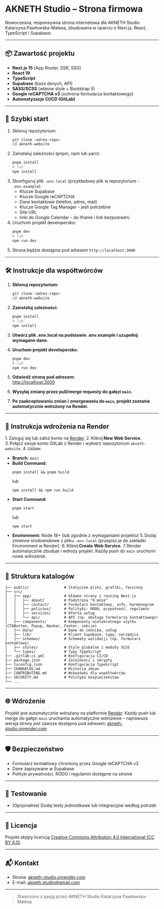 # AKNETH Studio – Strona firmowa

Nowoczesna, responsywna strona internetowa dla AKNETH Studio Katarzyna Pawłowska-Malesa, zbudowana w oparciu o Next.js, React, TypeScript i Supabase.

---

## 📦 Zawartość projektu

- **Next.js 15** (App Router, SSR, SSG)
- **React 19**
- **TypeScript**
- **Supabase** (baza danych, API)
- **SASS/SCSS** (własne style + Bootstrap 5)
- **Google reCAPTCHA v3** (ochrona formularza kontaktowego)
- **Automatyzacje CI/CD (GitLab)**

---

## 🚀 Szybki start

1. Sklonuj repozytorium:
   ```bash
   git clone <adres-repo>
   cd akneth-website
   ```
2. Zainstaluj zależności (pnpm, npm lub yarn):
   ```bash
   pnpm install
   # lub
   npm install
   ```
3. Skonfiguruj plik `.env.local` (przykładowy plik w repozytorium - `.env.example`):
   - Klucze Supabase
   - Klucze Google reCAPTCHA
   - Dane kontaktowe (telefon, adres, mail)
   - Klucze Google Tag Manager - jeśli potrzebne
   - Site URL
   - linki do Google Calendar - do iframe i link bezpośredni.
4. Uruchom projekt developersko:
   ```bash
   pnpm dev
   # lub
   npm run dev
   ```
5. Strona będzie dostępna pod adresem `http://localhost:3000`

---

## 🛠️ Instrukcje dla współtwórców

1. **Sklonuj repozytorium:**
   ```bash
   git clone <adres-repo>
   cd akneth-website
   ```

2. **Zainstaluj zależności:**
   ```bash
   pnpm install
   # lub
   npm install
   ```

3. **Utwórz plik .env.local na podstawie .env.example i uzupełnij wymagane dane.**

4. **Uruchom projekt developersko:**
   ```bash
   pnpm dev
   # lub
   npm run dev
   ```

5. **Odwiedź stronę pod adresem:**  
   [http://localhost:3000](http://localhost:3000)

6. **Wysyłaj zmiany przez pull/merge requesty do gałęzi `main`.**

7. **Po zaakceptowaniu zmian i zmergowaniu do `main`, projekt zostanie automatycznie wdrożony na Render.**

---

## 🚀 Instrukcja wdrożenia na Render

1. Zaloguj się lub załóż konto na [Render](https://render.com/).
2. Kliknij **New Web Service**.
3. Połącz swoje konto GitLab z Render i wybierz repozytorium `akneth-website`.
4. Ustaw:
   - **Branch:** `main`
   - **Build Command:**  
     ```
     pnpm install && pnpm build
     ```
     lub  
     ```
     npm install && npm run build
     ```
   - **Start Command:**  
     ```
     pnpm start
     ```
     lub  
     ```
     npm start
     ```
   - **Environment:** Node 18+ (lub zgodnie z wymaganiami projektu)
5. Dodaj zmienne środowiskowe z pliku `.env.local` (przepisz je do zakładki Environment w Render).
6. Kliknij **Create Web Service**.
7. Render automatycznie zbuduje i wdroży projekt. Każdy push do `main` uruchomi nowe wdrożenie.

---

## 📁 Struktura katalogów

```
├── public/                # Statyczne pliki, grafiki, favicony
├── src/
│   ├── app/               # Główne strony i routing Next.js
│   │   ├── about/         # Podstrona "O mnie"
│   │   ├── contact/       # Formularz kontaktowy, info, harmonogram
│   │   ├── policies/      # Polityki: RODO, prywatność, regulamin
│   │   ├── services/      # Oferta usług
│   │   └── api/           # API (np. obsługa formularza kontaktowego)
│   ├── components/        # Komponenty wielokrotnego użytku (CTAButton, Popup, Navbar, Footer, sekcje)
│   ├── data/              # Dane do cennika, usług
│   ├── lib/               # Klient Supabase, typy, narzędzia
│   ├── schemas/           # Schematy walidacji (np. formularz kontaktowy)
│   ├── styles/            # Style globalne i moduły SCSS
│   └── types/             # Typy TypeScript
├── .gitlab-ci.yml         # Konfiguracja CI/CD
├── package.json           # Zależności i skrypty
├── tsconfig.json          # Konfiguracja TypeScript
├── CHANGELOG.md           # Historia zmian
├── CONTRIBUTING.md        # Wskazówki dla współtwórców
├── SECURITY.md            # Polityka bezpieczeństwa
└── ...
```

---

## 🌐 Wdrożenie

Projekt jest automatycznie wdrażany na platformie [Render](https://render.com/).
Każdy push lub merge do gałęzi `main` uruchamia automatyczne wdrożenie – najnowsza wersja strony jest zawsze dostępna pod adresem: [akneth-studio.onrender.com](https://akneth-studio.onrender.com)

---

## 🛡️ Bezpieczeństwo
- Formularz kontaktowy chroniony przez Google reCAPTCHA v3
- Dane zapisywane w Supabase
- Polityki prywatności, RODO i regulamin dostępne na stronie

---

## 🧪 Testowanie
- (Opcjonalnie) Dodaj testy jednostkowe lub integracyjne według potrzeb

---

## 📄 Licencja
Projekt objęty licencją [Creative Commons Attribution 4.0 International (CC BY 4.0)](https://creativecommons.org/licenses/by/4.0/).

---

## 📬 Kontakt
- Strona: [akneth-studio.onrender.com](https://akneth-studio.onrender.com)
- E-mail: akneth.studio@gmail.com

---

> Stworzono z pasją przez AKNETH Studio Katarzyna Pawłowska-Malesa
